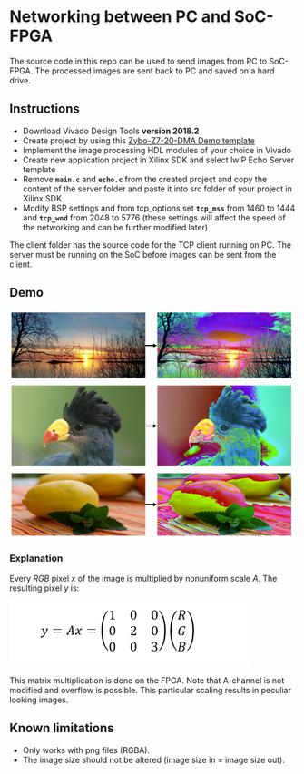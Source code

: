 # Networking between PC and SoC-FPGA

The source code in this repo can be used to send images from PC to SoC-FPGA. The processed images are sent back to PC and saved on a hard drive.

## Instructions

* Download Vivado Design Tools **version 2018.2**
* Create project by using this [Zybo-Z7-20-DMA Demo template](https://github.com/Digilent/Zybo-Z7-20-DMA)
* Implement the image processing HDL modules of your choice in Vivado
* Create new application project in Xilinx SDK and select lwIP Echo Server template
* Remove  **`main.c`** and **`echo.c`** from the created project and copy the content of the server folder and paste it into src folder of your project in Xilinx SDK
* Modify BSP settings and from tcp_options set **`tcp_mss`** from 1460 to 1444 and **`tcp_wnd`** from 2048 to 5776 (these settings will affect the speed of the networking and can be further modified later)

The client folder has the source code for the TCP client running on PC. The server must be running on the SoC before images can be sent from the client.

## Demo

![screenshot](https://github.com/squarematr1x/Networking-between-PC-and-SoC-FPGA/blob/master/screenshot/demo.png?raw=true)

### Explanation

Every *RGB* pixel *x* of the image is multiplied by nonuniform scale *A*. The resulting pixel *y* is:

![equation](https://github.com/squarematr1x/Networking-between-PC-and-SoC-FPGA/blob/master/screenshot/eq.png?raw=true)

This matrix multiplication is done on the FPGA. Note that A-channel is not modified and overflow is possible. This particular scaling results in peculiar looking images.

## Known limitations

* Only works with png files (RGBA).
* The image size should not be altered (image size in = image size out).
